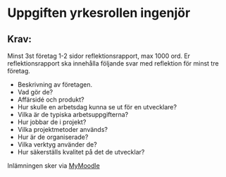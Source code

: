 # Uppgiften yrkesrollen ingenjör

## Krav: 

Minst 3st företag
1-2 sidor reflektionsrapport, max 1000 ord.
Er reflektionsrapport ska innehålla följande svar med reflektion för minst tre företag.

- Beskrivning av företagen.
- Vad gör de?
- Affärsidé och produkt?
- Hur skulle en arbetsdag kunna se ut för en utvecklare?
- Vilka är de typiska arbetsuppgifterna?
- Hur jobbar de i projekt?
- Vilka projektmetoder används?
- Hur är de organiserade?
- Vilka verktyg använder de?
- Hur säkerställs kvalitet på det de utvecklar?

Inlämningen sker via [MyMoodle](https://mymoodle.lnu.se/mod/assign/view.php?id=2967703)
